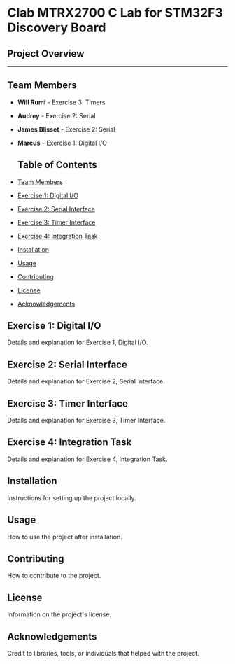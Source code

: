 # Clab MTRX2700 C Lab for STM32F3 Discovery Board

## Project Overview

---
## Team Members

- **Will Rumi** - Exercise 3: Timers
- **Audrey** - Exercise 2: Serial
- **James Blisset** - Exercise 2: Serial
- **Marcus** - Exercise 1: Digital I/O

  ## Table of Contents
- [Team Members](#team-members)
- [Exercise 1: Digital I/O](#exercise-1-digital-io)
- [Exercise 2: Serial Interface](#exercise-2-serial-interface)
- [Exercise 3: Timer Interface](#exercise-3-timer-interface)
- [Exercise 4: Integration Task](#exercise-4-integration-task)
- [Installation](#installation)
- [Usage](#usage)
- [Contributing](#contributing)
- [License](#license)
- [Acknowledgements](#acknowledgements)


## Exercise 1: Digital I/O
Details and explanation for Exercise 1, Digital I/O.

## Exercise 2: Serial Interface
Details and explanation for Exercise 2, Serial Interface.

## Exercise 3: Timer Interface
Details and explanation for Exercise 3, Timer Interface.

## Exercise 4: Integration Task
Details and explanation for Exercise 4, Integration Task.

## Installation
Instructions for setting up the project locally.

## Usage
How to use the project after installation.

## Contributing
How to contribute to the project.

## License
Information on the project's license.

## Acknowledgements
Credit to libraries, tools, or individuals that helped with the project.
